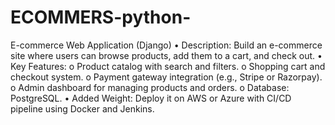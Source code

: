 # ECOMMERS-python-
E-commerce Web Application (Django) 
• Description: Build an e-commerce site where users can browse products, add them to a cart, 
and check out. 
• Key Features: 
o Product catalog with search and filters. 
o Shopping cart and checkout system. 
o Payment gateway integration (e.g., Stripe or Razorpay). 
o Admin dashboard for managing products and orders. 
o Database: PostgreSQL. 
• Added Weight: Deploy it on AWS or Azure with CI/CD pipeline using Docker and Jenkins.
